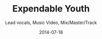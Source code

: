 ---
title: Expendable Youth
subtitle: Lead vocals, Music Video, Mix/Master/Track
category: studio-recording

image: expendable-youth

description: Produced, Filmed, Directed and Edited by Paul C. Band footage filmed by Keith Ketchum. Paul C. on lead vocals NEED Story behind "Narcissist" video production.  More detail on the studio album recording, and in-the-studio photos. NEED "Color Me GreenCOLOR ME GREEN" SOUNDCLOUD LINK.

layout: default
date: 2014-07-18
---